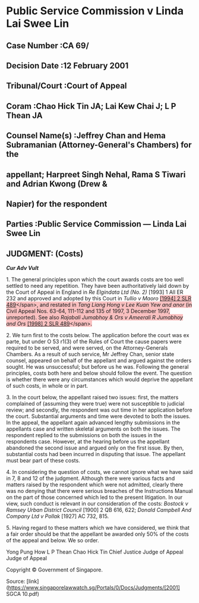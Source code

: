 # Public Service Commission v Linda Lai Swee Lin 



## Case Number :CA 69/ 

## Decision Date :12 February 2001 

## Tribunal/Court :Court of Appeal 

## Coram :Chao Hick Tin JA; Lai Kew Chai J; L P Thean JA 

## Counsel Name(s) :Jeffrey Chan and Hema Subramanian (Attorney-General's Chambers) for the 

## appellant; Harpreet Singh Nehal, Rama S Tiwari and Adrian Kwong (Drew & 

## Napier) for the respondent 

## Parties :Public Service Commission — Linda Lai Swee Lin 

## JUDGMENT: (Costs) 

**_Cur Adv Vult_** 

1\. The general principles upon which the court awards costs are too well settled to need any repetition. They have been authoritatively laid down by the Court of Appeal in England in _Re Elgindata Ltd (No. 2)_ [1993] 1 All ER 232 and approved and adopted by this Court in _Tullio v Maoro_ <span style="background-color: #FAC0C0" class="citation">[[1994] 2 SLR 489]("https://www.open.gov.sg")</span>, and restated in _Tang Liang Hong v Lee Kuan Yew and anor_ (in Civil Appeal Nos. 63-64, 111-112 and 135 of 1997, 3 December 1997, unreported). See also _Rajabali Jumabhoy & Ors v Ameerali R Jumabhoy and Ors_ <span style="background-color: #FAC0C0" class="citation">[[1998] 2 SLR 489]("https://www.open.gov.sg")</span>. 

2\. We turn first to the costs below. The application before the court was ex parte, but under O 53 r1(3) of the Rules of Court the cause papers were required to be served, and were served, on the Attorney-Generals Chambers. As a result of such service, Mr Jeffrey Chan, senior state counsel, appeared on behalf of the appellant and argued against the orders sought. He was unsuccessful; but before us he was. Following the general principles, costs both here and below should follow the event. The question is whether there were any circumstances which would deprive the appellant of such costs, in whole or in part. 

3\. In the court below, the appellant raised two issues: first, the matters complained of (assuming they were true) were not susceptible to judicial review; and secondly, the respondent was out time in her application before the court. Substantial arguments and time were devoted to both the issues. In the appeal, the appellant again advanced lengthy submissions in the appellants case and written skeletal arguments on both the issues. The respondent replied to the submissions on both the issues in the respondents case. However, at the hearing before us the appellant abandoned the second issue and argued only on the first issue. By then, substantial costs had been incurred in disputing that issue. The appellant must bear part of these costs. 

4\. In considering the question of costs, we cannot ignore what we have said in 7, 8 and 12 of the judgment. Although there were various facts and matters raised by the respondent which were not admitted, clearly there was no denying that there were serious breaches of the Instructions Manual on the part of those concerned which led to the present litigation. In our view, such conduct is relevant in our consideration of the costs: _Bostock v Ramsey Urban District Council_ [1900] 2 QB 616, 622; _Donald Campbell And Company Ltd v Pollak_ [1927] AC 732, 815. 

5\. Having regard to these matters which we have considered, we think that a fair order should be that the appellant be awarded only 50% of the costs of the appeal and below. We so order. 


Yong Pung How L P Thean Chao Hick Tin Chief Justice Judge of Appeal Judge of Appeal 

 Copyright © Government of Singapore. 


Source: [link](https://www.singaporelawwatch.sg/Portals/0/Docs/Judgments/[2001] SGCA 10.pdf)
